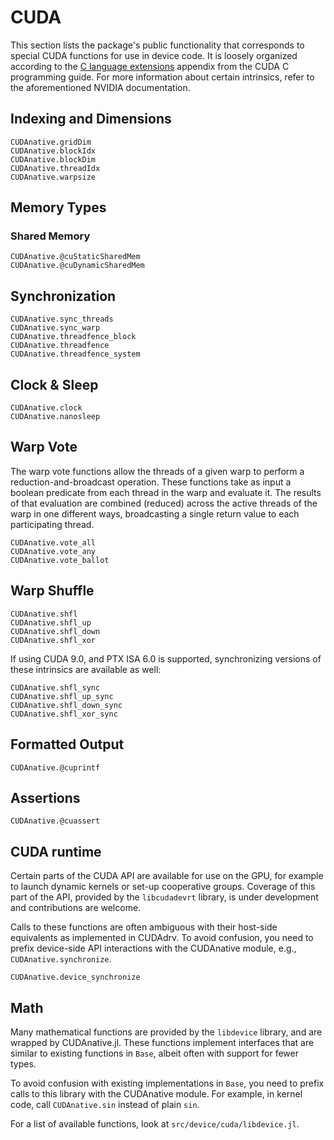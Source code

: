 # CUDA

This section lists the package's public functionality that corresponds to special CUDA
functions for use in device code. It is loosely organized according to the [C language
extensions](http://docs.nvidia.com/cuda/cuda-c-programming-guide/#c-language-extensions)
appendix from the CUDA C programming guide. For more information about certain intrinsics,
refer to the aforementioned NVIDIA documentation.


## Indexing and Dimensions

```@docs
CUDAnative.gridDim
CUDAnative.blockIdx
CUDAnative.blockDim
CUDAnative.threadIdx
CUDAnative.warpsize
```


## Memory Types

### Shared Memory

```@docs
CUDAnative.@cuStaticSharedMem
CUDAnative.@cuDynamicSharedMem
```


## Synchronization

```@docs
CUDAnative.sync_threads
CUDAnative.sync_warp
CUDAnative.threadfence_block
CUDAnative.threadfence
CUDAnative.threadfence_system
```

## Clock & Sleep

```@docs
CUDAnative.clock
CUDAnative.nanosleep
```

## Warp Vote

The warp vote functions allow the threads of a given warp to perform a
reduction-and-broadcast operation. These functions take as input a boolean predicate from
each thread in the warp and evaluate it. The results of that evaluation are combined
(reduced) across the active threads of the warp in one different ways, broadcasting a single
return value to each participating thread.

```@docs
CUDAnative.vote_all
CUDAnative.vote_any
CUDAnative.vote_ballot
```


## Warp Shuffle

```@docs
CUDAnative.shfl
CUDAnative.shfl_up
CUDAnative.shfl_down
CUDAnative.shfl_xor
```

If using CUDA 9.0, and PTX ISA 6.0 is supported, synchronizing versions of these
intrinsics are available as well:

```@docs
CUDAnative.shfl_sync
CUDAnative.shfl_up_sync
CUDAnative.shfl_down_sync
CUDAnative.shfl_xor_sync
```


## Formatted Output

```@docs
CUDAnative.@cuprintf
```


## Assertions

```@docs
CUDAnative.@cuassert
```


## CUDA runtime

Certain parts of the CUDA API are available for use on the GPU, for example to launch
dynamic kernels or set-up cooperative groups. Coverage of this part of the API, provided by
the `libcudadevrt` library, is under development and contributions are welcome.

Calls to these functions are often ambiguous with their host-side equivalents as implemented
in CUDAdrv. To avoid confusion, you need to prefix device-side API interactions with the
CUDAnative module, e.g., `CUDAnative.synchronize`.

```@docs
CUDAnative.device_synchronize
```


## Math

Many mathematical functions are provided by the `libdevice` library, and are wrapped by
CUDAnative.jl. These functions implement interfaces that are similar to existing functions
in `Base`, albeit often with support for fewer types.

To avoid confusion with existing implementations in `Base`, you need to prefix calls to this
library with the CUDAnative module. For example, in kernel code, call `CUDAnative.sin`
instead of plain `sin`.

For a list of available functions, look at `src/device/cuda/libdevice.jl`.
